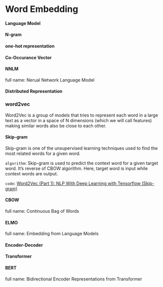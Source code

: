 # Word Embedding

#### Language Model

#### N-gram

#### one-hot representation

#### Co-Occurance Vector

####  NNLM
full name: Nerual Network Language Model

#### Distributed Representation

### word2vec
Word2Vec is a group of models that tries to represent each word in a large text as a vector in a space of N dimensions (which we will call features) making similar words also be close to each other.

#### Skip-gram
Skip-gram is one of the unsupervised learning techniques used to find the most related words for a given word.

`algorithm`: Skip-gram is used to predict the context word for a given target word. It’s reverse of CBOW algorithm. Here, target word is input while context words are output.

`code`: [Word2Vec (Part 1): NLP With Deep Learning with Tensorflow (Skip-gram)](http://www.thushv.com/natural_language_processing/word2vec-part-1-nlp-with-deep-learning-with-tensorflow-skip-gram/)

#### CBOW
full name: Continuous Bag of Words

#### ELMO
full name: Embedding from Language Models

#### Encoder-Decoder

#### Transformer

#### BERT
full name: Bidirectional Encoder Representations from Transformer

